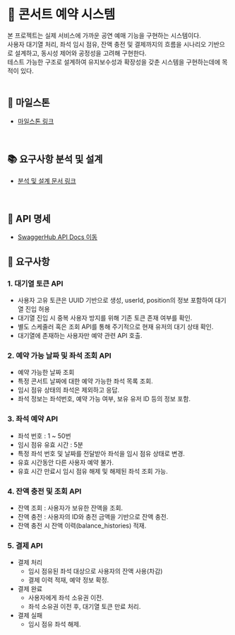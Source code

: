 <!--
## 프로젝트

## Getting Started

### Prerequisites

#### Running Docker Containers

`local` profile 로 실행하기 위하여 인프라가 설정되어 있는 Docker 컨테이너를 실행해주셔야 합니다.

```bash
docker-compose up -d
```

-->

# 🎤 콘서트 예약 시스템 
본 프로젝트는 실제 서비스에 가까운 공연 예매 기능을 구현하는 시스템이다. <br/>
사용자 대기열 처리, 좌석 임시 점유, 잔액 충전 및 결제까지의 흐름을 시나리오 기반으로 설계하고, 동시성 제어와 공정성을 고려해 구현한다.<br/>
테스트 가능한 구조로 설계하여 유지보수성과 확장성을 갖춘 시스템을 구현하는데에 목적이 있다.
<br/><br/>

## 🚗 마일스톤
- [마일스톤 링크](https://github.com/users/westkitekim/projects/1/views/1)
<br/>

## 📚 요구사항 분석 및 설계
- [분석 및 설계 문서 링크](docs/requirement-analysis-design.md)
<br/>

## 📜 API 명세
- [SwaggerHub API Docs 이동](https://app.swaggerhub.com/apis-docs/westkitekim/concert-reservation-api/1.0.0)
  <br/>

## 📌 요구사항
### 1. 대기열 토큰 API
- 사용자 고유 토큰은 UUID 기반으로 생성, userId, position의 정보 포함하여 대기열 진입 허용
- 대기열 진입 시 중복 사용자 방지를 위해 기존 토큰 존재 여부를 확인.
- 별도 스케줄러 혹은 조회 API를 통해 주기적으로 현재 유저의 대기 상태 확인.
- 대기열에 존재하는 사용자만 예약 관련 API 호출.

### 2. 예약 가능 날짜 및 좌석 조회 API
- 예약 가능한 날짜 조회
- 특정 콘서트 날짜에 대한 예약 가능한 좌석 목록 조회.
- 임시 점유 상태의 좌석은 제외하고 응답.
- 좌석 정보는 좌석번호, 예약 가능 여부, 보유 유저 ID 등의 정보 포함.

### 3. 좌석 예약 API
- 좌석 번호 : 1 ~ 50번
- 임시 점유 유효 시간 : 5분
- 특정 좌석 번호 및 날짜를 전달받아 좌석을 임시 점유 상태로 변경.
- 유효 시간동안 다른 사용자 예약 불가. 
- 유효 시간 만료시 임시 점유 해제 및 해제된 좌석 조회 가능.

### 4. 잔액 충전 및 조회 API
- 잔액 조회 : 사용자가 보유한 잔액을 조회.
- 잔액 충전 : 사용자의 ID와 충전 금액을 기반으로 잔액 충전.
- 잔액 충전 시 잔액 이력(balance_histories) 적재.

### 5. 결제 API
- 결제 처리
  - 임시 점유된 좌석 대상으로 사용자의 잔액 사용(차감)
  - 결제 이력 적재, 예약 정보 확정.
- 결제 완료
  - 사용자에게 좌석 소유권 이전.
  - 좌석 소유권 이전 후, 대기열 토큰 만료 처리.
- 결제 실패
  - 임시 점유 좌석 해제.



